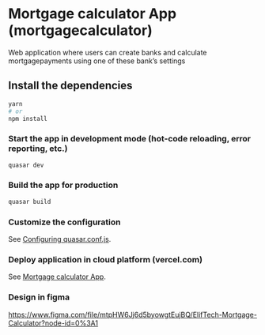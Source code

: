 # Mortgage calculator App (mortgagecalculator)

Web application where users can create banks and calculate mortgagepayments using one of these bank’s settings

## Install the dependencies
```bash
yarn
# or
npm install
```

### Start the app in development mode (hot-code reloading, error reporting, etc.)
```bash
quasar dev
```


### Build the app for production
```bash
quasar build
```

### Customize the configuration
See [Configuring quasar.conf.js](https://v1.quasar.dev/quasar-cli/quasar-conf-js).

### Deploy application in cloud platform (vercel.com)
See [Mortgage calculator App](https://mortgage-calculator-eta.vercel.app/).

### Design in figma
https://www.figma.com/file/mtpHW6Jj6d5byowgtEujBQ/ElifTech-Mortgage-Calculator?node-id=0%3A1
